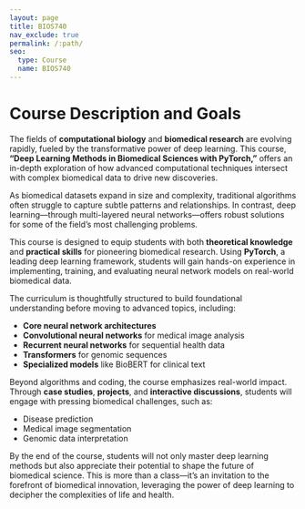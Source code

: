 ```yaml
---
layout: page
title: BIOS740
nav_exclude: true
permalink: /:path/
seo:
  type: Course
  name: BIOS740
---
```

# Course Description and Goals

The fields of **computational biology** and **biomedical research** are evolving rapidly, fueled by the transformative power of deep learning. This course, **“Deep Learning Methods in Biomedical Sciences with PyTorch,”** offers an in-depth exploration of how advanced computational techniques intersect with complex biomedical data to drive new discoveries.

As biomedical datasets expand in size and complexity, traditional algorithms often struggle to capture subtle patterns and relationships. In contrast, deep learning—through multi-layered neural networks—offers robust solutions for some of the field’s most challenging problems.

This course is designed to equip students with both **theoretical knowledge** and **practical skills** for pioneering biomedical research. Using **PyTorch**, a leading deep learning framework, students will gain hands-on experience in implementing, training, and evaluating neural network models on real-world biomedical data.

The curriculum is thoughtfully structured to build foundational understanding before moving to advanced topics, including:

- **Core neural network architectures**
- **Convolutional neural networks** for medical image analysis
- **Recurrent neural networks** for sequential health data
- **Transformers** for genomic sequences
- **Specialized models** like BioBERT for clinical text

Beyond algorithms and coding, the course emphasizes real-world impact. Through **case studies**, **projects**, and **interactive discussions**, students will engage with pressing biomedical challenges, such as:

- Disease prediction
- Medical image segmentation
- Genomic data interpretation

By the end of the course, students will not only master deep learning methods but also appreciate their potential to shape the future of biomedical science. This is more than a class—it’s an invitation to the forefront of biomedical innovation, leveraging the power of deep learning to decipher the complexities of life and health.

<script type="text/javascript" id="clustrmaps" src="https://clustrmaps.com/map_v2.js?d=ALDrEcc70EcnoYv3VnXoQ6s_bSg8_DAaAU7G_5JOPlI&cl=ffffff&w=a"></script>
